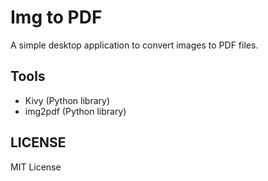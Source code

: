 # Img to PDF

A simple desktop application to convert images to PDF files. 


## Tools

- Kivy (Python library)
- img2pdf (Python library)


## LICENSE

MIT License